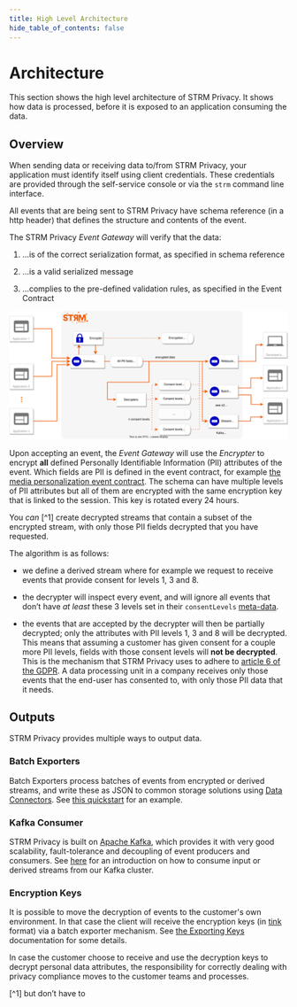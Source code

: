 ```yaml
---
title: High Level Architecture
hide_table_of_contents: false
---
```


# Architecture

This section shows the high level architecture of STRM Privacy. It shows
how data is processed, before it is exposed to an application consuming
the data.

## Overview

When sending data or receiving data to/from STRM Privacy, your
application must identify itself using client credentials. These
credentials are provided through the self-service console or via the
`strm` command line interface.

All events that are being sent to STRM Privacy have schema reference (in
a http header) that defines the structure and contents of the event.

The STRM Privacy *Event Gateway* will verify that the data:

1.  …is of the correct serialization format, as specified in schema
    reference

2.  …is a valid serialized message

3.  …complies to the pre-defined validation rules, as specified in the
    Event Contract

![High Level Architecture](images/hla.svg)

Upon accepting an event, the *Event Gateway* will use the *Encrypter* to
encrypt **all** defined Personally Identifiable Information (PII)
attributes of the event. Which fields are PII is defined in the event
contract, for example [the media personalization event
contract](https://strmprivacy.io/schemas/dpg/nps_unified/5.0.0/). The
schema can have multiple levels of PII attributes but all of them are
encrypted with the same encryption key that is linked to the session.
This key is rotated every 24 hours.

You *can* [^1] create decrypted streams that contain a subset of the
encrypted stream, with only those PII fields decrypted that you have
requested.

The algorithm is as follows:

-   we define a derived stream where for example we request to receive
    events that provide consent for levels 1, 3 and 8.

-   the decrypter will inspect every event, and will ignore all events
    that don’t have *at least* these 3 levels set in their
    `consentLevels` [meta-data](/02-concepts/02-data-contracts/03-strm-meta.md).

-   the events that are accepted by the decrypter will then be partially
    decrypted; only the attributes with PII levels 1, 3 and 8 will be
    decrypted. This means that assuming a customer has given consent for
    a couple more PII levels, fields with those consent levels will
    **not be decrypted**. This is the mechanism that STRM Privacy uses
    to adhere to [article 6 of the
    GDPR](https://gdpr-info.eu/art-6-gdpr/). A data processing unit in a
    company receives only those events that the end-user has consented
    to, with only those PII data that it needs.

## Outputs

STRM Privacy provides multiple ways to output data.

### Batch Exporters

Batch Exporters process batches of events from encrypted or derived streams, 
and write these as JSON to common storage solutions using 
[Data Connectors](/02-concepts/04-data-connectors.md).
See [this quickstart](/03-quickstart/02-batch/batch-exporter.md) for an example.

### Kafka Consumer

STRM Privacy is built on [Apache
Kafka](https://kafka.apache.org/powered-by), which provides it with very
good scalability, fault-tolerance and decoupling of event producers and
consumers. See [here](/03-quickstart/01-streaming/exporting-kafka.md) for an
introduction on how to consume input or derived streams from our Kafka
cluster.

### Encryption Keys

It is possible to move the decryption of events to the customer's own
environment. In that case the client will receive the encryption keys
(in [tink](https://developers.google.com/tink) format) via a batch
exporter mechanism. See [the Exporting
Keys](/03-quickstart/01-streaming/exporting-keys.md) documentation for some details.

In case the customer choose to receive and use the decryption keys to
decrypt personal data attributes, the responsibility for correctly
dealing with privacy compliance moves to the customer teams and
processes.

[^1] but don’t have to
